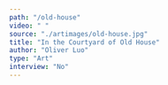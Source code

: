 ```yaml
---
path: "/old-house"
video: " "
source: "./artimages/old-house.jpg"
title: "In the Courtyard of Old House"
author: "Oliver Luo"
type: "Art"
interview: "No"
---
```


